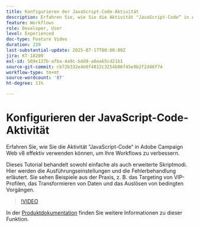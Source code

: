 ```yaml
---
title: Konfigurieren der JavaScript-Code-Aktivität
description: Erfahren Sie, wie Sie die Aktivität "JavaScript-Code“ in Adobe Campaign Web v8 effektiv verwenden können, um Ihre Workflows zu verbessern.
feature: Workflows
role: Developer, User
level: Experienced
doc-type: Feature Video
duration: 239
last-substantial-update: 2025-07-17T00:00:00Z
jira: KT-18209
exl-id: 569e127b-afba-4a9c-bdd9-a8ea65cd21b1
source-git-commit: cb72b332e4e0f4812c3254b06f45e9b2f2d46f74
workflow-type: tm+mt
source-wordcount: '87'
ht-degree: 11%

---
```


# Konfigurieren der JavaScript-Code-Aktivität

Erfahren Sie, wie Sie die Aktivität &quot;JavaScript-Code“ in Adobe Campaign Web v8 effektiv verwenden können, um Ihre Workflows zu verbessern.

Dieses Tutorial behandelt sowohl einfache als auch erweiterte Skriptmodi. Hier werden die Ausführungseinstellungen und die Fehlerbehandlung erläutert. Sie sehen Beispiele aus der Praxis, z. B. das Targeting von VIP-Profilen, das Transformieren von Daten und das Auslösen von bedingten Vorgängen.

>[!VIDEO](https://video.tv.adobe.com/v/3464928/?learn=on&enablevpops&captions=ger)

In der [Produktdokumentation](https://experienceleague.adobe.com/de/docs/campaign-web/v8/wf/design-workflows/javascript-code) finden Sie weitere Informationen zu dieser Funktion.

